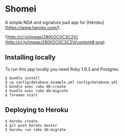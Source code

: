 # Shomei

A simple NDA and signature pad app for [Heroku][https://www.heroku.com/]:

![http://cl.ly/image/28002C0C3C2V](http://cl.ly/image/28002C0C3C2V/content#.png)

## Installing locally

To run this app locally you need Ruby 1.9.3 and Postgres.

```
$ bundle install
$ cp config/database.example.yml config/database.yml
$ bundle exec rake db:create
$ bundle exec rake db:migrate
$ foreman start
```

## Deploying to Heroku

```
$ heroku create
$ git push heroku master
$ heroku run rake db:migrate
```
